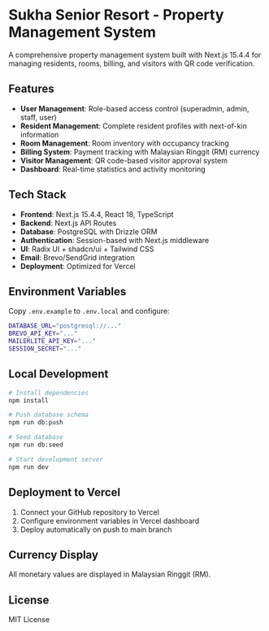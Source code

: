 # Sukha Senior Resort - Property Management System

A comprehensive property management system built with Next.js 15.4.4 for managing residents, rooms, billing, and visitors with QR code verification.

## Features

- **User Management**: Role-based access control (superadmin, admin, staff, user)
- **Resident Management**: Complete resident profiles with next-of-kin information
- **Room Management**: Room inventory with occupancy tracking
- **Billing System**: Payment tracking with Malaysian Ringgit (RM) currency
- **Visitor Management**: QR code-based visitor approval system
- **Dashboard**: Real-time statistics and activity monitoring

## Tech Stack

- **Frontend**: Next.js 15.4.4, React 18, TypeScript
- **Backend**: Next.js API Routes
- **Database**: PostgreSQL with Drizzle ORM
- **Authentication**: Session-based with Next.js middleware
- **UI**: Radix UI + shadcn/ui + Tailwind CSS
- **Email**: Brevo/SendGrid integration
- **Deployment**: Optimized for Vercel

## Environment Variables

Copy `.env.example` to `.env.local` and configure:

```bash
DATABASE_URL="postgresql://..."
BREVO_API_KEY="..."
MAILERLITE_API_KEY="..."
SESSION_SECRET="..."
```

## Local Development

```bash
# Install dependencies
npm install

# Push database schema
npm run db:push

# Seed database
npm run db:seed

# Start development server
npm run dev
```

## Deployment to Vercel

1. Connect your GitHub repository to Vercel
2. Configure environment variables in Vercel dashboard
3. Deploy automatically on push to main branch

## Currency Display

All monetary values are displayed in Malaysian Ringgit (RM).

## License

MIT License